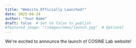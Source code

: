 ```yaml
---
title: "Website Officially Launched!"
date: 2025-04-24
author: "Your Name"
draft: false  # Set to false to publish
#featured_image: "/images/news/launch.jpg"  # Optional
---
```


We're excited to announce the launch of COSINE Lab website!
